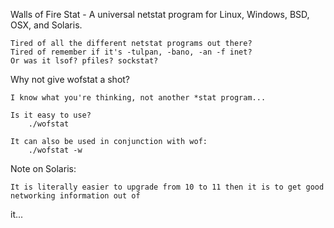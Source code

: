 Walls of Fire Stat - A universal netstat program for Linux, Windows, BSD, OSX, and Solaris.

	Tired of all the different netstat programs out there?
	Tired of remember if it's -tulpan, -bano, -an -f inet?
	Or was it lsof? pfiles? sockstat?

Why not give wofstat a shot?

	I know what you're thinking, not another *stat program...

	Is it easy to use?
		./wofstat

	It can also be used in conjunction with wof:
		./wofstat -w

Note on Solaris:

	It is literally easier to upgrade from 10 to 11 then it is to get good networking information out of 
it...

